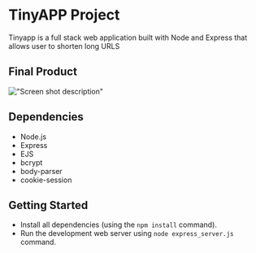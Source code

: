 # TinyAPP Project

Tinyapp is a full stack web application built with Node and Express that allows user to shorten long
URLS

## Final Product

!["Screen shot description"](#)


## Dependencies

- Node.js
- Express
- EJS
- bcrypt
- body-parser
- cookie-session

## Getting Started

- Install all dependencies (using the `npm install` command).
- Run the development web server using `node express_server.js` command.
